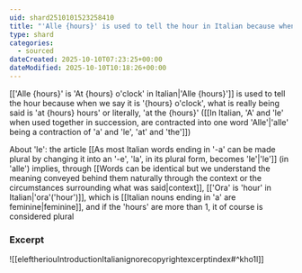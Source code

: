 ```yaml
---
uid: shard2510101523258410
title: "'Alle {hours}' is used to tell the hour in Italian because when we say it is '{hours} o' clock', what is really being said is 'at {hour} hours', 'le' in 'alle' implies, through context, 'hours' which is feminine and plural"
type: shard
categories:
  - sourced
dateCreated: 2025-10-10T07:23:25+00:00
dateModified: 2025-10-10T10:18:26+00:00
---
```

[['Alle {hours}' is 'At {hours} o'clock' in Italian|'Alle {hours}']] is used to tell the hour because when we say it is '{hours} o'clock', what is really being said is 'at {hours} hours' or literally, 'at the {hours}' ([[In Italian, 'A' and 'le' when used together in succession, are contracted into one word 'Alle'|'alle' being a contraction of 'a' and 'le', 'at' and 'the']])

About 'le': the article [[As most Italian words ending in '-a' can be made plural by changing it into an '-e', 'la', in its plural form, becomes 'le'|'le']] (in 'alle') implies, through [[Words can be identical but we understand the meaning conveyed behind them naturally through the context or the circumstances surrounding what was said|context]], [['Ora' is 'hour' in Italian|'ora'('hour')]], which is [[Italian nouns ending in 'a' are feminine|feminine]], and if the 'hours' are more than 1, it of course is considered plural

### Excerpt
![[eleftheriouIntroductionItalianignorecopyrightexcerptindex#^kho1l]]